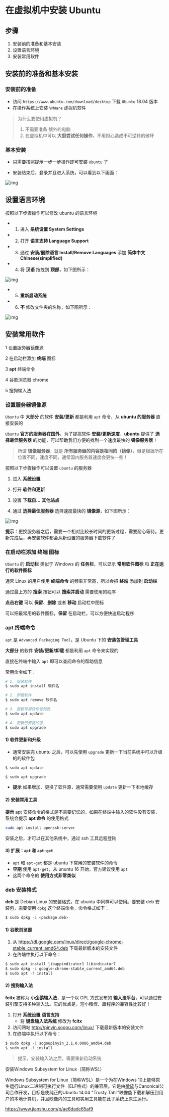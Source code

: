 # 在虚拟机中安装 Ubuntu

## 步骤

1. 安装前的准备和基本安装
2. 设置语言环境
3. 安装常用软件

##  安装前的准备和基本安装

###  安装前的准备

* 访问 `https://www.ubuntu.com/download/desktop` 下载 `Ubuntu` 18.04 版本
* 在操作系统上安装 `VMWare` 虚拟机软件

> 为什么要使用虚拟机？
>
> 1. 不需要准备 额外的电脑
> 2. 在虚拟机中可以 **大胆尝试任何操作**，不用担心造成不可逆转的破坏

###  基本安装

* 只需要按照提示一步一步操作即可安装 `Ubuntu` 了

* 安装结束后，登录并且进入系统，可以看到以下画面：

![img](img/002_%E9%BB%98%E8%AE%A4%E5%AE%89%E8%A3%85%E5%AE%8C%E6%88%90.png)

##  设置语言环境

按照以下步骤操作可以修改 ubuntu 的语言环境

* 1) 进入 **系统设置 System Settings**
* 2) 打开 **语言支持 Language Support**
* 3) 通过 **安装/删除语言 Install/Remove Languages** 添加 **简体中文 Chinese(simplified)**
* 4) 将 **汉语** 拖拽到 **顶部**，如下图所示：

![img](img/003_%E5%B0%86%E6%B1%89%E8%AF%AD%E6%8B%96%E6%8B%BD%E5%88%B0%E9%A1%B6%E9%83%A8.png)

* 5) **重新启动系统**
* 6) **不** 修改文件夹的名称，如下图所示：

![img](img/004_%E4%B8%8D%E4%BF%AE%E6%94%B9%E6%96%87%E4%BB%B6%E5%A4%B9%E5%90%8D%E7%A7%B0.png)

##  安装常用软件

1 设置服务器镜像源

2 在启动栏添加 **终端** 图标

3 **apt** 终端命令

4 谷歌浏览器 chrome

5 搜狗输入法

###  设置服务器镜像源

`Ubuntu` 中 **大部分** 的软件 **安装/更新** 都是利用 `apt` 命令，从 **ubuntu 的服务器** 直接安装的

`Ubuntu` **官方的服务器在国外**，为了提高软件 **安装/更新速度**，**ubuntu** 提供了 **选择最佳服务器** 的功能，可以帮助我们方便的找到一个速度最快的 **镜像服务器**！

> 所谓 **镜像服务器**，就是 **所有服务器的内容是相同的（镜像）**，但是根据所在位置不同，速度不同，通常国内服务器速度会更快一些！

按照以下步骤操作可以设置 `ubuntu` 的服务器

1) 进入 **系统设置** 

2) 打开 **软件和更新** 

3) 设置 **下载自...** **其他站点** 

4) 通过 **选择最佳服务器** 选择速度最快的 **镜像源**，如下图所示：

![img](img/001_ubuntu设置软件源.png)

**提示**：更换服务器之后，需要一个相对比较长时间的更新过程，需要耐心等待。更新完成后，再安装软件都会从新设置的服务器下载软件了

###  在启动栏添加 **终端** 图标

`Ubuntu` 的 **启动栏** 类似于 Windows 的 **任务栏**，可以显示 **常用软件图标** 和 **正在运行的软件图标**

通常 Linux 的用户使用 **终端命令** 的频率非常高，所以会把 **终端** 添加到 **启动栏**

通过最上方的 **搜索** 按钮可以 **搜索并启动** 需要使用的程序

**点击右键** 可以 **保留**、**删除** 或者 **移动** 启动栏中图标

可以把最常用的软件图标，**保留** 在启动栏，可以方便快速启动程序



###  apt 终端命令

`apt` 是 `Advanced Packaging Tool`，是 Ubuntu 下的 **安装包管理工具** 

**大部分** 的软件 **安装/更新/卸载** 都是利用 `apt` 命令来实现的

直接在终端中输入 `apt` 即可以查阅命令的帮助信息

常用命令如下：

```bash
# 1. 安装软件
$ sudo apt install 软件名

# 2. 卸载软件
$ sudo apt remove 软件名

# 3. 更新可用软件包列表
$ sudo apt update

# 4. 更新已安装的包
$ sudo apt upgrade 
```

#### 1) 软件更新和升级

* 通常安装完 ubuntu 之后，可以先使用 `upgrade` 更新一下当前系统中可以升级的的软件包

```bash
$ sudo apt update

$ sudo apt upgrade
```

* **提示** 如果增加、更换了软件源，通常需要使用 `update` 更新一下本地缓存

#### 2) 安装常用工具

**提示** apt 安装命令的格式是不需要记忆的，如果在终端中输入的软件没有安装，系统会提示 **apt 命令** 的使用格式 

```bash
sudo apt install openssh-server
```

安装之后，才可以在其他系统中，通过 ssh 工具远程登陆

#### 3) 扩展：`apt` 和 `apt-get` 

* `apt` 和 `apt-get` 都是 ubuntu 下常用的安装软件的命令
* **早期** 使用 `apt-get`，从 ununtu 16 开始，官方建议使用 `apt` 
* 这两个命令的 **使用方式非常类似** 

###  deb 安装格式

**deb** 是 Debian Linux 的安装格式，在 ubuntu 中同样可以使用。要安装 deb 安装包，需要使用 `dpkg` 这个终端命令，命令格式如下：

```bash
$ sudo dpkg -i <package.deb>
```

#### 1) 谷歌浏览器

1. 从 https://dl.google.com/linux/direct/google-chrome-stable_current_amd64.deb 下载最新版本的安装文件
2. 在终端中执行以下命令：

```bash 
$ sudo apt install libappindicator1 libindicator7
$ sudo dpkg -i google-chrome-stable_current_amd64.deb   
$ sudo apt -f install 
```

#### 2) 搜狗输入法

**fcitx** 被称为 **小企鹅输入法**，是一个以 GPL 方式发布的 **输入法平台**，可以通过安装引擎支持多种输入法。它的优点是，短小精悍、跟程序的兼容性比较好！

1. 打开 **系统设置** **语言支持** 
    * 将 **键盘输入法系统** 修改为 **fcitx** 
2. 访问网站 http://pinyin.sogou.com/linux/ 下载最新版本的安装文件 
3. 在终端中执行以下命令：

```bash
$ sudo dpkg -i sogoupinyin_2.1.0.0086_amd64.deb
$ sudo apt -f install 
```

> 提示，安装输入法之后，需要重新启动系统



安装Windows Subsystem for Linux（简称*WSL*）

Windows Subsystem for Linux（简称WSL）是一个为在Windows 10上能够原生运行Linux二进制可执行文件（ELF格式）的兼容层。它是由[微软](https://baike.baidu.com/item/%E5%BE%AE%E8%BD%AF/124767)与Canonical公司合作开发，目标是使纯正的Ubuntu 14.04 "Trusty Tahr"映像能下载和解压到用户的本地计算机，并且映像内的工具和实用工具能在此子系统上原生运行。

https://www.jianshu.com/p/ae6dadc65af9
